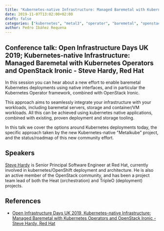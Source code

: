 ```yaml
---
title: "Kubernetes-native Infrastructure: Managed Baremetal with Kubernetes Operators and OpenStack Ironic - Steve Hardy, Red Hat"
date: 2019-11-07T13:02:00+02:00
draft: false
categories: ["kubernetes", "metal3", "operator", "baremetal", "openstack", "ironic"]
author: Pedro Ibáñez Requena
---
```


## Conference talk: Open Infrastructure Days UK 2019; Kubernetes-native Infrastructure: Managed Baremetal with Kubernetes Operators and OpenStack Ironic - Steve Hardy, Red Hat

In this session you can hear about a new effort to enable baremetal Kubernetes deployments using native interfaces, and in particular the Kubernetes Operator framework, combined with OpenStack Ironic.

This approach aims to seamlessly integrate your infrastructure with your workloads, including baremetal servers, storage and container/VM workloads.  All this can be achieved using kubernetes native applications, combined with existing, proven deployment and storage tooling.

In this talk we cover the options around Kubernetes deployments today, the specific approach taken by the new Kubernetes-native "Metalkube" project, and the status/roadmap of this new community effort.


## Speakers
[Steve Hardy](http://hardysteven.blogspot.com) is Senior Principal Software Engineer at Red Hat, currently involved in kubernetes/OpenShift deployment and architecture. He is also an active member of the OpenStack community, and has been a project team lead of both the Heat (orchestration) and TripleO (deployment) projects.


## References

* [Open Infrastructure Days UK 2019, Kubernetes-native Infrastructure: Managed Baremetal with Kubernetes Operators and OpenStack Ironic - Steve Hardy, Red Hat](https://openinfradays.sched.com/event/KMyE)
